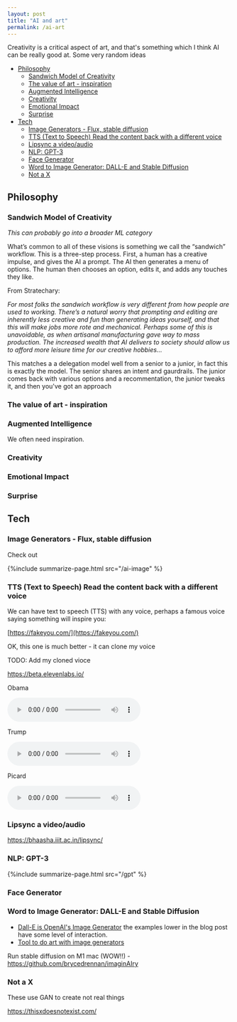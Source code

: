 ```yaml
---
layout: post
title: "AI and art"
permalink: /ai-art
---
```


Creativity is a critical aspect of art, and that's something which I think AI can be really good at. Some very random ideas

<!-- prettier-ignore-start -->
<!-- vim-markdown-toc-start -->

- [Philosophy](#philosophy)
    - [Sandwich Model of Creativity](#sandwich-model-of-creativity)
    - [The value of art - inspiration](#the-value-of-art---inspiration)
    - [Augmented Intelligence](#augmented-intelligence)
    - [Creativity](#creativity)
    - [Emotional Impact](#emotional-impact)
    - [Surprise](#surprise)
- [Tech](#tech)
    - [Image Generators - Flux, stable diffusion](#image-generators---flux-stable-diffusion)
    - [TTS (Text to Speech) Read the content back with a different voice](#tts-text-to-speech-read-the-content-back-with-a-different-voice)
    - [Lipsync a video/audio](#lipsync-a-videoaudio)
    - [NLP: GPT-3](#nlp-gpt-3)
    - [Face Generator](#face-generator)
    - [Word to Image Generator: DALL-E and Stable Diffusion](#word-to-image-generator-dall-e-and-stable-diffusion)
    - [Not a X](#not-a-x)

<!-- vim-markdown-toc-end -->
<!-- prettier-ignore-end -->

## Philosophy

### Sandwich Model of Creativity

_This can probably go into a broader ML category_

What’s common to all of these visions is something we call the “sandwich” workflow. This is a three-step process. First, a human has a creative impulse, and gives the AI a prompt. The AI then generates a menu of options. The human then chooses an option, edits it, and adds any touches they like.

From Stratechary:

_For most folks the sandwich workflow is very different from how people are used to working. There’s a natural worry that prompting and editing are inherently less creative and fun than generating ideas yourself, and that this will make jobs more rote and mechanical. Perhaps some of this is unavoidable, as when artisanal manufacturing gave way to mass production. The increased wealth that AI delivers to society should allow us to afford more leisure time for our creative hobbies…_

This matches a a delegation model well from a senior to a junior, in fact this is exactly the model. The senior shares an intent and gaurdrails. The junior comes back with various options and a recommentation, the junior tweaks it, and then you've got an approach

### The value of art - inspiration

### Augmented Intelligence

We often need inspiration.

### Creativity

### Emotional Impact

### Surprise

## Tech

### Image Generators - Flux, stable diffusion

Check out

{%include summarize-page.html src="/ai-image" %}

### TTS (Text to Speech) Read the content back with a different voice

We can have text to speech (TTS) with any voice, perhaps a famous voice saying something will inspire you:

[https://fakeyou.com/](https://fakeyou.com/)

OK, this one is much better - it can clone my voice

TODO: Add my cloned vioce

<https://beta.elevenlabs.io/>

Obama

<audio controls>
  <source src="https://github.com/idvorkin/blob/raw/master/fake_voices/obama_remember_igor.wav" type="audio/wav">
</audio>

Trump

<audio controls>
  <source src="https://github.com/idvorkin/blob/raw/master/fake_voices/trump_remember_igor.wav" type="audio/wav">
</audio>

Picard

<audio controls>
  <source src="https://github.com/idvorkin/blob/raw/master/fake_voices/picard_remember_igor.wav" type="audio/wav">
</audio>

### Lipsync a video/audio

<https://bhaasha.iiit.ac.in/lipsync/>

### NLP: GPT-3

{%include summarize-page.html src="/gpt" %}

### Face Generator

### Word to Image Generator: DALL-E and Stable Diffusion

- [Dall-E is OpenAI's Image Generator](https://openai.com/blog/dall-e/) the examples lower in the blog post have some level of interaction.
- [Tool to do art with image generators](https://openart.ai/promptbook)

Run stable diffusion on M1 mac (WOW!!) - <https://github.com/brycedrennan/imaginAIry>

### Not a X

These use GAN to create not real things

<https://thisxdoesnotexist.com/>

